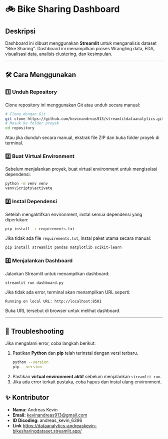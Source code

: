 # 🚲 Bike Sharing Dashboard

## Deskripsi
Dashboard ini dibuat menggunakan **Streamlit** untuk menganalisis dataset "Bike Sharing". Dashboard ini menampilkan proses Wrangling data, EDA, visualisasi data, analisis clustering, dan kesimpulan.

---

## 🛠️ Cara Menggunakan

### 1️⃣ **Unduh Repository**
Clone repository ini menggunakan Git atau unduh secara manual:
```sh
# Clone dengan Git
git clone https://github.com/kevinandreas913/streamlitdataanalytics.git
# Masuk ke folder proyek
cd repository
```
Atau jika diunduh secara manual, ekstrak file ZIP dan buka folder proyek di terminal.

### 2️⃣ **Buat Virtual Environment**
Sebelum menjalankan proyek, buat virtual environment untuk mengisolasi dependensi:
```sh
python -m venv venv
venv\Scripts\activate
```

### 3️⃣ **Instal Dependensi**
Setelah mengaktifkan environment, instal semua dependensi yang diperlukan:
```sh
pip install -r requirements.txt
```
Jika tidak ada file `requirements.txt`, instal paket utama secara manual:
```sh
pip install streamlit pandas matplotlib scikit-learn
```

### 4️⃣ **Menjalankan Dashboard**
Jalankan Streamlit untuk menampilkan dashboard:
```sh
streamlit run dashboard.py
```

Jika tidak ada error, terminal akan menampilkan URL seperti:
```
Running on local URL: http://localhost:8501
```
Buka URL tersebut di browser untuk melihat dashboard.

---

## 🔄 Troubleshooting
Jika mengalami error, coba langkah berikut:
1. Pastikan **Python** dan **pip** telah terinstal dengan versi terbaru.
   ```sh
   python --version
   pip --version
   ```
2. Pastikan **virtual environment aktif** sebelum menjalankan `streamlit run`.
3. Jika ada error terkait pustaka, coba hapus dan instal ulang environment.

## ✨ Kontributor
- **Nama:** Andreas Kevin  
- **Email:** kevinandreas913@gmail.com  
- **ID Dicoding:** andreas_kevin_6396  
- **Link** https://dataanalytics-andreaskevin-bikesharingdataset.streamlit.app/